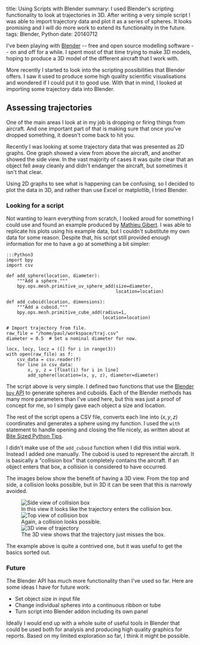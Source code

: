 title: Using Scripts with Blender
summary: I used Blender's scripting functionality to look at trajectories in 3D. After writing a very simple script I was able to import trajectory data and plot it as a series of spheres. It looks promising and I will do more work to extend its functionality in the future.
tags: Blender, Python
date: 20140712

I've been playing with [Blender](http://www.blender.org/ "blender.org") --  free and open source modelling software -- on and off for a while. I spent most of that time trying to make 3D models, hoping to produce a 3D model of the different aircraft that I work with.

More recently I started to look into the scripting possibilities that Blender offers. I saw it used to produce some high quality scientific visualisations and wondered if I could put it to good use. With that in mind, I looked at importing some trajectory data into Blender.

## Assessing trajectories

One of the main areas I look at in my job is dropping or firing things from aircraft. And one important part of that is making sure that once you've dropped something, it doesn't come back to hit you.

Recently I was looking at some trajectory data that was presented as 2D graphs. One graph showed a view from above the aircraft, and another showed the side view. In the vast majority of cases it was quite clear that an object fell away cleanly and didn't endanger the aircraft, but sometimes it isn't that clear.

Using 2D graphs to see what is happening can be confusing, so I decided to plot the data in 3D, and rather than use Excel or matplotlib, I tried Blender.

### Looking for a script

Not wanting to learn everything from scratch, I looked aroud for something I could use and found an example produced by [Mathieu Gibert](http://www.gibert.biz/downloads/3dscatterplotswithblender "3D scatter plots with Blender"). I was able to replicate his plots using his example data, but I couldn't substitute my own data for some reason. Despite that, his script still provided enough information for me to have a go at something a bit simpler:

    :::Python3
    import bpy
    import csv

    def add_sphere(location, diameter):
        """Add a sphere."""
        bpy.ops.mesh.primitive_uv_sphere_add(size=diameter,
                                             location=location)

    def add_cuboid(location, dimensions):
        """Add a cuboid."""
        bpy.ops.mesh.primitive_cube_add(radius=1,
                                        location=location)

    # Import trajectory from file.
    raw_file = "/home/paul/workspace/traj.csv"
    diameter = 0.5  # Set a nominal diameter for now.

    locx, locy, locz = ([] for i in range(3))
    with open(raw_file) as f:
        csv_data = csv.reader(f)
        for line in csv_data:
            x, y, z = [float(i) for i in line]
            add_sphere(location=(x, y, z), diameter=diameter)

The script above is very simple. I defined two functions that use the [Blender `bpy` API](http://www.blender.org/documentation/blender_python_api_2_70_release/contents.html "Blender 2.70 API documentation") to generate spheres and cuboids. Each of the Blender methods has many more parameters than I've used here, but this was just a proof of concept for me, so I simply gave each object a size and location.

The rest of the script opens a CSV file, converts each line into $\left(x, y, z\right)$ coordinates and generates a sphere using my function. I used the `with` statement to handle opening and closing the file nicely, as written about at [Bite Sized Python Tips](http://freepythontips.wordpress.com/2014/01/15/the-open-function-explained/ "The open function explained").

I didn't make use of the `add_cuboid` function when I did this initial work. Instead I added one manually. The cuboid is used to represent the aircraft. It is basically a "collision box" that completely contains the aircraft. If an object enters that box, a collision is considered to have occurred.

The images below show the benefit of having a 3D view. From the top and side, a collision looks possible, but in 3D it can be seen that this is narrowly avoided.

<figure>
<img src="/images/blender_traj_side.jpg" title="Side view of collision box">
<figcaption>In this view it looks like the trajectory enters the collision box.
</figcaption>
<img src="/images/blender_traj_top.jpg" title="Top view of collision box">
<figcaption>Again, a collision looks possible.
</figcaption>
<img src="/images/blender_traj_3D.jpg" title="3D view of trajectory">
<figcaption>The 3D view shows that the trajectory just misses the box.
</figcaption>
</figure>

The example above is quite a contrived one, but it was useful to get the basics sorted out.

### Future

The Blender API has much more functionality than I've used so far. Here are some ideas I have for future work:

* Set object size in input file
* Change individual spheres into a continuous ribbon or tube
* Turn script into Blender addon including its own panel

Ideally I would end up with a whole suite of useful tools in Blender that could be used both for analysis and producing high quality graphics for reports. Based on my limited exploration so far, I think it might be possible.
